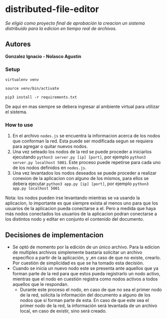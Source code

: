 # distributed-file-editor

*Se eligió como proyecto final de aprobación la creacion un sistema distribuido para la
edicion en tiempo real de archivos.*

## Autores

**Gonzalez Ignacio - Nolasco Agustin**

### Setup

`virtualenv venv`

`source venv/bin/activate`

`pip3 install -r requirements.txt`

De aqui en mas siempre se debera ingresar al ambiente virtual para
utilizar el sistema.

### How to use

1. En el archivo ```nodes.js``` se encuentra la informacion
acerca de los nodos que conforman la red. Esta puede ser modificada
segun se requiera para agregar o quitar nuevos nodos.
2. Una vez seteado los nodos de la red se puede proceder a
iniciarlos ejecutando ```python3 server.py [ip] [port]```, por ejemplo 
```python3 server.py localhost 5001```. Este proceso puede repetirse para
cada uno de los nodos definidos en ```nodes.js```.
3. Una vez levantados los nodos deseados se puede proceder a realizar conexion
de la aplicacion con alguno de los mismos, para ellos se debera ejecutar 
```python3 app.py [ip] [port]```, por ejemplo ```python3 app.py localhost 5001```

Nota: los nodos pueden irse levantando mientras se va usando la aplicacion, 
lo importante es que siempre exista al menos uno para que los usuarios de 
la aplicacion pueda conectarse a el. Pero a medida que haya más nodos
conectados los usuarios de la aplicacion podran conectarse a los distintos
nodo y editar en conjunto el contenido del documento.

## Decisiones de implementacion

* Se optó de momento por la edición de un único archivo.
Para la edicion de multiples archivos simplemente bastaría
solicitar un archivo especifico a partir de la aplicación, y
,en caso de que no existe, crearlo. Por cuestión de simplicidad
es que se ha tomado esta decisión.
* Cuando se inicia un nuevo nodo este se presenta ante aquellos
que ya forman parte de la red para que estos pueda registrarlo
un nodo activo, mientras que el nodo en cuestión registra como
nodos activos a todos aquellos que le respondan.
  * Durante este proceso el nodo, en caso de que no sea el primer
  nodo de la red, solicita la información del documento a alguno
  de los nodos que sí forman parte de esta. En caso de que este
  sea el primer nodo de la red, la información será levantada de
  un archivo local, en caso de existir, sino será creado.

